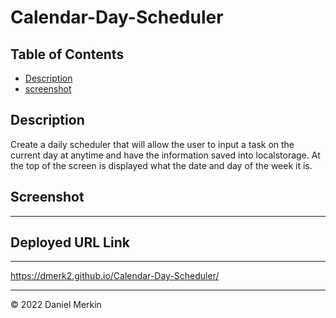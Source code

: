 # Calendar-Day-Scheduler

## Table of Contents
- [Description](#description)
- [screenshot](#screenshot)

## Description
Create a daily scheduler that will allow the user to input a task on the current day at anytime and have the information saved into localstorage.
At the top of the screen is displayed what the date and day of the week it is.

## Screenshot
---

## Deployed URL Link
---
https://dmerk2.github.io/Calendar-Day-Scheduler/


<hr>
© 2022 Daniel Merkin